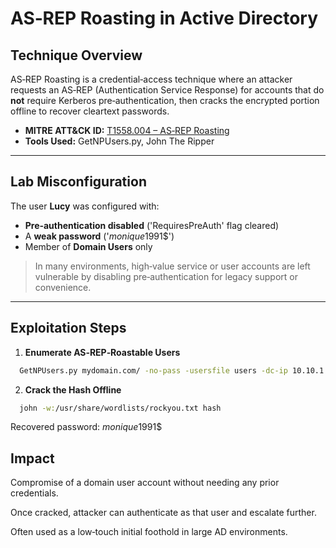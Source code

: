 # AS‑REP Roasting in Active Directory

## Technique Overview

AS‑REP Roasting is a credential‑access technique where an attacker requests an AS‑REP (Authentication Service Response) for accounts that do **not** require Kerberos pre‑authentication, then cracks the encrypted portion offline to recover cleartext passwords.

- **MITRE ATT&CK ID:** [T1558.004 – AS‑REP Roasting](https://attack.mitre.org/techniques/T1558/004/)  
- **Tools Used:** GetNPUsers.py, John The Ripper

---

## Lab Misconfiguration

The user **Lucy** was configured with:

- **Pre‑authentication disabled** ('RequiresPreAuth' flag cleared)  
- A **weak password** ('$monique$1991$')  
- Member of **Domain Users** only

> In many environments, high‑value service or user accounts are left vulnerable by disabling pre‑authentication for legacy support or convenience.

---

## Exploitation Steps

1. **Enumerate AS‑REP‑Roastable Users**  
  ```bash
    GetNPUsers.py mydomain.com/ -no-pass -usersfile users -dc-ip 10.10.1.200
  ```

2. **Crack the Hash Offline**
  ```bash
    john -w:/usr/share/wordlists/rockyou.txt hash
  ```
Recovered password: $monique$1991$

## Impact
Compromise of a domain user account without needing any prior credentials.

Once cracked, attacker can authenticate as that user and escalate further.

Often used as a low‑touch initial foothold in large AD environments.
